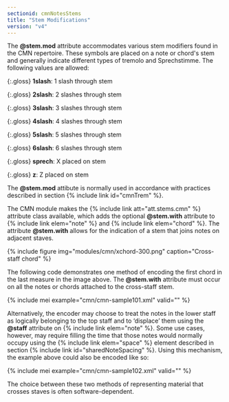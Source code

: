 ```yaml
---
sectionid: cmnNotesStems
title: "Stem Modifications"
version: "v4"
---
```


The **@stem.mod** attribute accommodates various stem modifiers found in the CMN repertoire. These symbols are placed on a note or chord's stem and generally indicate different types of tremolo and Sprechstimme. The following values are allowed:

{:.gloss}
**1slash**: 1 slash through stem

{:.gloss}
**2slash**: 2 slashes through stem

{:.gloss}
**3slash**: 3 slashes through stem

{:.gloss}
**4slash**: 4 slashes through stem

{:.gloss}
**5slash**: 5 slashes through stem

{:.gloss}
**6slash**: 6 slashes through stem

{:.gloss}
**sprech**: X placed on stem

{:.gloss}
**z**: Z placed on stem

The **@stem.mod** attibute is normally used in accordance with practices described in section {% include link id="cmnTrem" %}.

The CMN module makes the {% include link att="att.stems.cmn" %} attribute class available, which adds the optional **@stem.with** attribute to {% include link elem="note" %} and {% include link elem="chord" %}. The attribute **@stem.with** allows for the indication of a stem that joins notes on adjacent staves.

{% include figure img="modules/cmn/xchord-300.png" caption="Cross-staff chord" %}

The following code demonstrates one method of encoding the first chord in the last measure in the image above. The **@stem.with** attribute must occur on all the notes or chords attached to the cross-staff stem.

{% include mei example="cmn/cmn-sample101.xml" valid="" %}

Alternatively, the encoder may choose to treat the notes in the lower staff as logically belonging to the top staff and to ‘displace’ them using the **@staff** attribute on {% include link elem="note" %}. Some use cases, however, may require filling the time that those notes would normally occupy using the {% include link elem="space" %} element described in section {% include link id="sharedNoteSpacing" %}. Using this mechanism, the example above could also be encoded like so:

{% include mei example="cmn/cmn-sample102.xml" valid="" %}

The choice between these two methods of representing material that crosses staves is often software-dependent.
